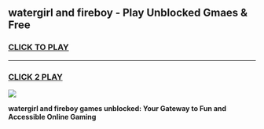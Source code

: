 
## watergirl and fireboy - Play Unblocked Gmaes & Free
<h3>
<a href="https://premium.freeplayer.one?title=watergirl_and_fireboy&ref=19F">CLICK TO PLAY</a></h3>
<hr>

<h3>
<a href="https://premium.freeplayer.one?title=watergirl_and_fireboy&ref=19F">CLICK 2 PLAY</a>
  
</h3>

<a href="https://premium.freeplayer.one?title=watergirl_and_fireboy&ref=19F/"><img src="https://clearcache.store/games.png"></a>


**watergirl and fireboy games unblocked: Your Gateway to Fun and Accessible Online Gaming**
